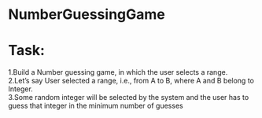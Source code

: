# NumberGuessingGame

# Task:
1.Build a Number guessing game, in which the user selects a range.<br/>
2.Let’s say User selected a range, i.e., from A to B, where A and B belong to Integer.<br/>
3.Some random integer will be selected by the system and the user has to guess that integer in the minimum number of guesses<br/>
